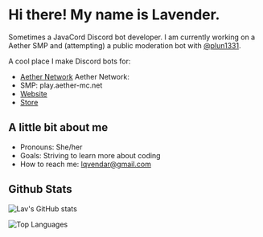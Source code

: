 # Hi there! My name is Lavender.
Sometimes a JavaCord Discord bot developer.
I am currently working on a Aether SMP and (attempting) a public moderation bot with [@plun1331](https://github.com/plun1331).

A cool place I make Discord bots for:
- [Aether Network](https://discord.gg/AFcYCj5kJR)
Aether Network:
- SMP: play.aether-mc.net
- [Website](https://aether-mc.net)
- [Store](https://store.aether-mc.net)

## A little bit about me
- Pronouns: She/her
- Goals: Striving to learn more about coding
- How to reach me: lqvendar@gmail.com

## Github Stats
![Lav's GitHub stats](https://github-readme-stats.vercel.app/api?username=lqvendar&count_private=true&theme=material-palenight)

![Top Languages](https://github-readme-stats.vercel.app/api/top-langs/?username=lqvendar&theme=material-palenight&show_icons=true&layout=compact&count_private=true)
